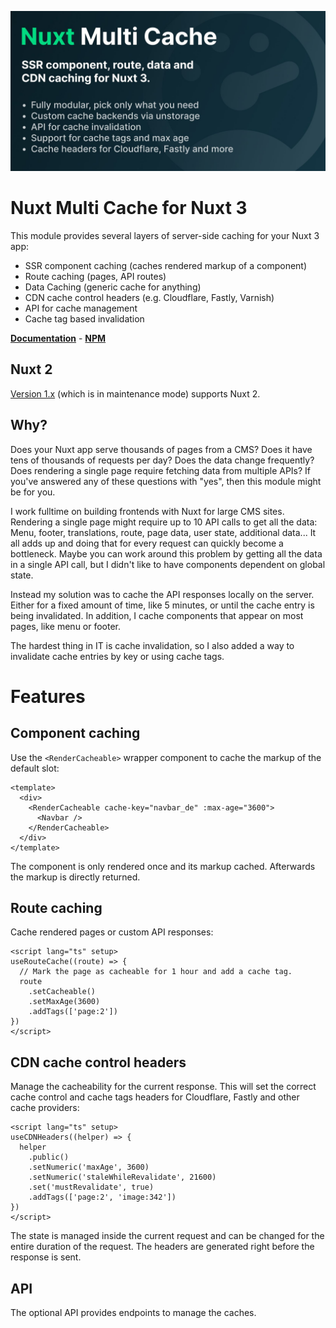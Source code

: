 ![nuxt-multi-cache banner](./docs/public/banner.jpg?raw=true "nuxt-multi-cache for Nuxt 3")

# Nuxt Multi Cache for Nuxt 3

This module provides several layers of server-side caching for your Nuxt 3 app:

- SSR component caching (caches rendered markup of a component)
- Route caching (pages, API routes)
- Data Caching (generic cache for anything)
- CDN cache control headers (e.g. Cloudflare, Fastly, Varnish)
- API for cache management
- Cache tag based invalidation

**[Documentation](https://nuxt-multi-cache.dulnan.net)** - **[NPM](https://www.npmjs.com/package/nuxt-multi-cache)**

## Nuxt 2
[Version 1.x](https://github.com/dulnan/nuxt-multi-cache/tree/1.x) (which is in maintenance mode) supports Nuxt 2.

## Why?

Does your Nuxt app serve thousands of pages from a CMS? Does it have tens of
thousands of requests per day? Does the data change frequently? Does rendering
a single page require fetching data from multiple APIs?
If you've answered any of these questions with "yes", then this module might be
for you.

I work fulltime on building frontends with Nuxt for large CMS sites. Rendering
a single page might require up to 10 API calls to get all the data: Menu,
footer, translations, route, page data, user state, additional data... It all
adds up and doing that for every request can quickly become a bottleneck. Maybe
you can work around this problem by getting all the data in a single API call,
but I didn't like to have components dependent on global state.

Instead my solution was to cache the API responses locally on the server.
Either for a fixed amount of time, like 5 minutes, or until the cache entry is
being invalidated. In addition, I cache components that appear on most pages,
like menu or footer.

The hardest thing in IT is cache invalidation, so I also added a way to
invalidate cache entries by key or using cache tags.

# Features

## Component caching

Use the `<RenderCacheable>` wrapper component to cache the markup of the
default slot:

```vue
<template>
  <div>
    <RenderCacheable cache-key="navbar_de" :max-age="3600">
      <Navbar />
    </RenderCacheable>
  </div>
</template>
```

The component is only rendered once and its markup cached. Afterwards the
markup is directly returned.

## Route caching

Cache rendered pages or custom API responses:

```vue
<script lang="ts" setup>
useRouteCache((route) => {
  // Mark the page as cacheable for 1 hour and add a cache tag.
  route
    .setCacheable()
    .setMaxAge(3600)
    .addTags(['page:2'])
})
</script>
```

## CDN cache control headers

Manage the cacheability for the current response. This will set the correct
cache control and cache tags headers for Cloudflare, Fastly and other cache
providers:

```vue
<script lang="ts" setup>
useCDNHeaders((helper) => {
  helper
    .public()
    .setNumeric('maxAge', 3600)
    .setNumeric('staleWhileRevalidate', 21600)
    .set('mustRevalidate', true)
    .addTags(['page:2', 'image:342'])
})
</script>
```

The state is managed inside the current request and can be changed for the
entire duration of the request. The headers are generated right before the
response is sent.

## API

The optional API provides endpoints to manage the caches.

